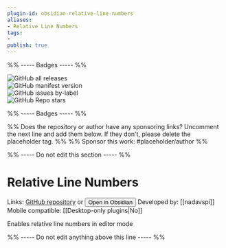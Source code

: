 ```yaml
---
plugin-id: obsidian-relative-line-numbers
aliases:
- Relative Line Numbers
tags: 
- 
publish: true
---
```


%% ----- Badges ----- %%

![GitHub all releases](https://img.shields.io/github/downloads/nadavspi/obsidian-relative-line-numbers/total?color=573E7A&logo=github&style=for-the-badge)   
![GitHub manifest version](https://img.shields.io/github/manifest-json/v/nadavspi/obsidian-relative-line-numbers?color=573E7A&logo=github&style=for-the-badge)   
![GitHub issues by-label](https://img.shields.io/github/issues/nadavspi/obsidian-relative-line-numbers/help%20wanted?color=573E7A&logo=github&style=for-the-badge)   
![GitHub Repo stars](https://img.shields.io/github/stars/nadavspi/obsidian-relative-line-numbers?color=573E7A&logo=github&style=for-the-badge)

%% ----- Badges ----- %%

%% Does the repository or author have any sponsoring links? Uncomment the next line and add them below. If they don't, please delete the placeholder tag. %%
%% Sponsor this work: #placeholder/author %%

%% ----- Do not edit this section ----- %%

# Relative Line Numbers

Links: [GitHub repository](https://github.com/nadavspi/obsidian-relative-line-numbers) or [<button id=HH>Open in Obsidian</button>](obsidian://goto-plugin?id=obsidian-relative-line-numbers)
Developed by: [[nadavspi]]
Mobile compatible: [[Desktop-only plugins|No]]

Enables relative line numbers in editor mode

%% ----- Do not edit anything above this line ----- %% 
